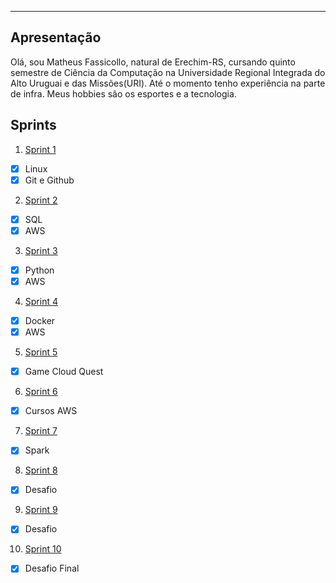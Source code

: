 ___

## Apresentação

Olá, sou Matheus Fassicollo, natural de Erechim-RS, cursando quinto semestre de Ciência da Computação na Universidade Regional Integrada do Alto Uruguai e das Missões(URI). Até o momento tenho experiência na parte de infra. Meus hobbies são os esportes e a tecnologia.

## Sprints 

1. [Sprint 1](Sprint%201/README.md)
- [x] Linux
- [x] Git e Github

2. [Sprint 2](Sprint%202/README.md)
- [x] SQL
- [x] AWS

3. [Sprint 3](Sprint%203/README.md)
- [x] Python
- [x] AWS

4. [Sprint 4](Sprint%204/README.md)
- [x] Docker
- [x] AWS

5. [Sprint 5](Sprint%205/README.md)
- [x] Game Cloud Quest

6. [Sprint 6](Sprint%206/README.md)
- [x] Cursos AWS

7. [Sprint 7](Sprint%207/README.md)
- [x] Spark

8. [Sprint 8](Sprint%208/README.md)
- [x] Desafio

9. [Sprint 9](Sprint%209/README.md)
- [x] Desafio

10. [Sprint 10](Sprint%210/README.md)
- [x] Desafio Final